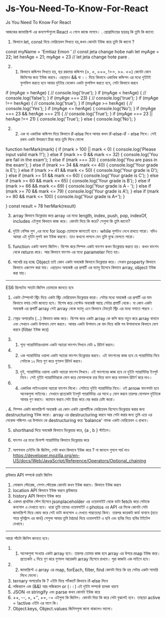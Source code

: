 # Js-You-Need-To-Know-For-React
Js You Need To Know For React 

আজকের জাভাস্ক্রিপ্ট এর কনসেপ্টগুলো React এ গেলে কাজে লাগবে। 
.
প্রোগ্রামিংয়ের ছয়রত্ন কি তুমি কি জানো: 
1. কিভাবে let, const দিয়ে ভেরিয়েবল লিখতে হয়,কখন কোনটা ইউজ করে তুমি কি জানো ?

const myName = 'Emtiaz Emon ' // const jeta change hobe nah 
let myAge = 22;
let herAge = 21;
myAge = 23  // let jeta change hote pare . 

2. 1.   কিভাবে কন্ডিশন লিখতে হয়, ছয় রকমের কন্ডিশন (>, <, ===, !==, >=. <=) কোনটা কোন জিনিসের জন্য ইউজ করবে। এছাড়াও && বা ।। দিয়ে কিভাবে একাধিক কন্ডিশন এর মধ্যে দুইটাই ফুলফিল করতে হবে আবার দুইটার যেকোন একটা ফুলফিল করতে হবে, সেটা কিভাবে করবে 

if (myAge > herAge) {
    // console.log('true');
}
if (myAge < herAge) {
    // console.log('false'); 
}
if (myAge === 23) {
    // console.log('true');
}
if (myAge !== herAge) {
    // console.log('true');
}
if (myAge >= herAge) {
    // console.log('Yes');
}
if (myAge <= herAge) {
    console.log('No');
}
if (myAge === 23 && herAge === 21) {
    // console.log('True');
}
if (myAge === 23 || herAge !== 21) {
    console.log('True');
}
else {
    console.log('No');
}

2. 2. এক বা একাধিক কন্ডিশন দিয়ে কিভাবে if-else লিখে আবার কখন if-else-if - else লিখে। সেই রকম একটা উদারহণ চিন্তা করে তুমি লিখে ফেলো 

function herMark(mark) {
    if (mark > 100 || mark < 0) {
        console.log('Please input valid mark !!');
    }
    else if (mark >= 0 && mark <= 32) {
        console.log('You are fail in the exam');
    }
    else if (mark === 33) {
        console.log('You are pass in the exam');
    }
    else if (mark >= 34 && mark <= 40) {
        console.log('Your grade is E');
    }
    else if (mark >= 41 && mark <= 50) {
        console.log('Your grade is D');
    }
    else if (mark >= 51 && mark <= 60) {
        console.log('Your grade is C');
    }
    else if (mark >= 60 && mark <= 65) {
        console.log('Your grade is B');
    }
    else if (mark >= 66 && mark <= 69) {
        console.log('Your grade is A - ');
    }
    else if (mark >= 70 && mark <= 79) {
        console.log('Your grade is A');
    }
    else if (mark >= 80 && mark <= 100) {
        console.log('Your grade is A+');
    }

}
const result = 78
herMark(result)


3. array কিভাবে ডিক্লেয়ার করে array এর মধ্যে length, index, push, pop, indexOf, includes এইগুলা কিভাবে কাজ করে। কোনটা দিয়ে কি করে? সেগুলা কি তুমি জানো?

4. দুইটা বেসিক লুপ ,এর মধ্যে for loop তোমাকে জানতেই হবে। while লুপটাও দেখে রাখতে পারো। যদিও আমরা এই দুইটা লুপই কম ইউজ করবো। তাও কখনো লাগলে যেন তুমি বুঝে ফেলতে পারো।
  
5. function একটা অবশ্য জিনিস। বিশেষ করে সিম্পল একটা ফাংশন কখন ডিক্লেয়ার করতে হয়। কখন ফাংশন থেকে return করে। আর কিভাবে ফাংশন এর মধ্যে parameter নিতে হয়। 
6. আখেরি রত্ন হচ্ছে Object তাই কোন একটা অবজেক্ট কিভাবে ডিক্লেয়ার করে। সেখান property কিভাবে কিভাবে একসেস করা যায়। এছাড়াও অবজেক্ট এর প্রপার্টি এর ভ্যালু হিসেবে কিভাবে array, object ইউজ করা যায়।

------------ 

ES6 রিলেটেড সাতটা জিনিস তোমাকে জানতে হবে 

1. একটা টেম্পলেট স্ট্রিং দিয়ে একটা স্ট্রিং ভেরিয়েবল ডিক্লেয়ার করো। সেটার মধ্যে অবজেক্ট এর প্রপার্টি এর মান কিভাবে বসায় সেটা জানতে হবে। বিশেষ করে নেস্টেড অবজেক্ট আছে সেটার প্রপার্টি থেকে। বা কোন একটা অবজেক্ট এর প্রপার্টি array সেই array থেকে ভ্যালু এনে কিভাবে টেমপ্লেট স্ট্রিং এর মধ্যে বসাতে পারবে । 

2. স্প্রেড অপারেটর (...) কিভাবে কাজ করে। বিশেষ করে একটা array কে কপি করে নতুন করে array বানাবে এবং সেখানে একটা উপাদান যোগ করবে। আবার একটা উপাদান কে বাদ দিয়ে বাকি সব উপাদানকে কিভাবে যোগ করবে (filter ইউজ করে)

3. 1. শূন্য প্যারামিটারওয়ালা একটা অ্যারো ফাংশন লিখবে যেটা ৯ রিটার্ন করবে। 

3. 2. এক প্যারামিটার ওয়ালা একটা অ্যারো ফাংশন ডিক্লেয়ার করবে। এই ফাংশনের কাজ হবে যে প্যারামিটার নিবে সেটাকে ১২ দিয়ে গুণ করে গুণফল রিটার্ন করবে। 

3. 3. দুই, প্যারামিটার ওয়ালা একটা অ্যারো ফাংশন লিখবে। এই ফাংশনের কাজ হবে যে দুইটা প্যারামিটার ইনপুট নিবে। সেই দুইটা প্যারামিটারকে যোগ করে যোগফলকে চার দিয়ে ভাগ করে ভাগফল রিটার্ণ করে দাও। 

3. 4. একাধিক লাইনওয়ালা অ্যারো ফাংশন লিখো। সেটাতে দুইটা প্যারামিটার নিবে। ওই arrow ফাংশনটা হবে অনেকগুলা লাইনের। সেখানে প্রত্যেকটা ইনপুট প্যারামিটার এর সাথে ৫ যোগ করবে তারপর যোগফল দুইটাকে আবার গুণ করবে। ক্যামনে করবে সেটা চিন্তা করে বের করার চেষ্টা করো। 

.
4. সিম্পল একটা জাভাস্ক্রিপ্ট অবজেক্ট এর কোন একটা প্রোপার্টিকে ভেরিয়েবল হিসেবে ডিক্লেয়ার করার জন্য destructuring ইউজ করো। array এর destructuring করবে আর সেটা করার জন্য তুমি এরে এর সেকেন্ড পজিশন এর উপাদান কে destructuring করে 'balance' নামক একটা ভেরিয়েবল এ রাখবে।

5. shorthand দিয়ে অবজেক্ট কিভাবে ডিক্লেয়ার করে, {a , b } স্টাইলে। 

6. ফাংশন এর মধ্যে ডিফল্ট প্যারামিটার কিভাবে ডিক্লেয়ার করে 

7. অপশনাল চেইনিং কি জিনিস, সেটা কখন কিভাবে ইউজ করে ? না জানলে গুগলে সার্চ দাও
https://developer.mozilla.org/en-US/docs/Web/JavaScript/Reference/Operators/Optional_chaining 

------------ 

ব্রাউজার API সম্পর্কে চারটা জিনিস 

1. লোকাল স্টোরেজ, সেশন স্টোরেজ কোনটা কখন ইউজ করবে। কিভাবে ইউজ করবে 
2. location API কিভাবে ইউজ করবে ব্রাউজারে 
3. history API কিভাবে ইউজ করে 
4. একদম প্রাথমিক স্টেপ হিসেবে jsonplaceholder এর ওয়েবসাইট থেকে ডাটা fetch করে সেটাকে কনসোল এ দেখাতে হবে। ধরো তুমি তাদের ওয়েবসাইট এ photos এর API এর লিংক কোনটা সেটা জাভাস্ক্রিপ্ট দিয়ে কোড করে সেই ডাটা কনসোল এ দেখতে পারতেছো কিনা। তারপর কয়েকটা কার্ড বানাবে (হতে পারে বুটস্ট্রাপ এর কার্ড) সেগুলা আবার তুমি html দিয়ে ওয়েবসাইট এ ছবি এবং ছবির নিচে ছবির টাইটেল দেখাবে।
------------
আরো পাঁচটা জিনিস জানতে হবে। 
1. 1. অনেকগুলা সংখ্যার একটা array হবে। তারপর তোমার কাজ হবে array এর উপরে map ইউজ করে। প্রত্যেকটা ২ দিয়ে গুণ করে গুণফল আরেকটা array হিসেবে রাখবে। পুরা কাজটা এক লাইনে হবে। 
1. 2. জাভাস্ক্রিপ্ট এ array এর map, forEach, filter, find কোনটা দিয়ে কি হয় সেটার একটা সামারি লিখে ফেলো। 
2. ternary অপারেটর কি ? এইটা দিয়ে শর্টকার্টে কিভাবে if-else লিখে 
3. লজিক্যাল এন্ড (&&) আর লজিক্যাল or (।।) এই দুইটা সম্পর্কে হালকা ধারণা 
4. JSON এর stringify এবং parse কখন কোনটা ইউজ করে 
5. ++, --, +, +'', +=, -= এইগুলা কি জিনিস। কোনটা দিয়া কি করে সেটা বুঝলেই হবে। তাছাড়া active = !active এইটা এর মানে কি। 
6. Object.keys, Object.values জিনিসগুলা জানা থাকলেও ভালো।
